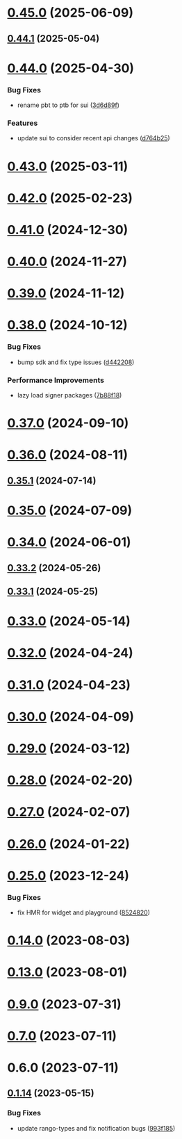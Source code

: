 # [0.45.0](https://github.com/rango-exchange/rango-client/compare/provider-taho@0.44.1...provider-taho@0.45.0) (2025-06-09)



## [0.44.1](https://github.com/rango-exchange/rango-client/compare/provider-taho@0.44.0...provider-taho@0.44.1) (2025-05-04)



# [0.44.0](https://github.com/rango-exchange/rango-client/compare/provider-taho@0.43.0...provider-taho@0.44.0) (2025-04-30)


### Bug Fixes

* rename pbt to ptb for sui ([3d6d89f](https://github.com/rango-exchange/rango-client/commit/3d6d89f2265766607a15d61e0df92643fb33072b))


### Features

* update sui to consider recent api changes ([d764b25](https://github.com/rango-exchange/rango-client/commit/d764b2501df9bb295f63cdbc0b05acd4a3abb4b9))



# [0.43.0](https://github.com/rango-exchange/rango-client/compare/provider-taho@0.42.0...provider-taho@0.43.0) (2025-03-11)



# [0.42.0](https://github.com/rango-exchange/rango-client/compare/provider-taho@0.41.0...provider-taho@0.42.0) (2025-02-23)



# [0.41.0](https://github.com/rango-exchange/rango-client/compare/provider-taho@0.40.0...provider-taho@0.41.0) (2024-12-30)



# [0.40.0](https://github.com/rango-exchange/rango-client/compare/provider-taho@0.39.0...provider-taho@0.40.0) (2024-11-27)



# [0.39.0](https://github.com/rango-exchange/rango-client/compare/provider-taho@0.38.0...provider-taho@0.39.0) (2024-11-12)



# [0.38.0](https://github.com/rango-exchange/rango-client/compare/provider-taho@0.37.0...provider-taho@0.38.0) (2024-10-12)


### Bug Fixes

* bump sdk and fix type issues ([d442208](https://github.com/rango-exchange/rango-client/commit/d4422083bf5dd27d5f509ce1db7f9560d05428c8))


### Performance Improvements

* lazy load signer packages ([7b88f18](https://github.com/rango-exchange/rango-client/commit/7b88f1834f7b29b4b81ab6c81a07bb88e8ccf55c))



# [0.37.0](https://github.com/rango-exchange/rango-client/compare/provider-taho@0.36.0...provider-taho@0.37.0) (2024-09-10)



# [0.36.0](https://github.com/rango-exchange/rango-client/compare/provider-taho@0.35.1...provider-taho@0.36.0) (2024-08-11)



## [0.35.1](https://github.com/rango-exchange/rango-client/compare/provider-taho@0.35.0...provider-taho@0.35.1) (2024-07-14)



# [0.35.0](https://github.com/rango-exchange/rango-client/compare/provider-taho@0.33.2...provider-taho@0.35.0) (2024-07-09)



# [0.34.0](https://github.com/rango-exchange/rango-client/compare/provider-taho@0.33.2...provider-taho@0.34.0) (2024-06-01)



## [0.33.2](https://github.com/rango-exchange/rango-client/compare/provider-taho@0.33.1...provider-taho@0.33.2) (2024-05-26)



## [0.33.1](https://github.com/rango-exchange/rango-client/compare/provider-taho@0.33.0...provider-taho@0.33.1) (2024-05-25)



# [0.33.0](https://github.com/rango-exchange/rango-client/compare/provider-taho@0.32.0...provider-taho@0.33.0) (2024-05-14)



# [0.32.0](https://github.com/rango-exchange/rango-client/compare/provider-taho@0.31.0...provider-taho@0.32.0) (2024-04-24)



# [0.31.0](https://github.com/rango-exchange/rango-client/compare/provider-taho@0.30.0...provider-taho@0.31.0) (2024-04-23)



# [0.30.0](https://github.com/rango-exchange/rango-client/compare/provider-taho@0.29.0...provider-taho@0.30.0) (2024-04-09)



# [0.29.0](https://github.com/rango-exchange/rango-client/compare/provider-taho@0.28.0...provider-taho@0.29.0) (2024-03-12)



# [0.28.0](https://github.com/rango-exchange/rango-client/compare/provider-taho@0.27.0...provider-taho@0.28.0) (2024-02-20)



# [0.27.0](https://github.com/rango-exchange/rango-client/compare/provider-taho@0.26.0...provider-taho@0.27.0) (2024-02-07)



# [0.26.0](https://github.com/rango-exchange/rango-client/compare/provider-taho@0.25.0...provider-taho@0.26.0) (2024-01-22)



# [0.25.0](https://github.com/rango-exchange/rango-client/compare/provider-taho@0.23.0...provider-taho@0.25.0) (2023-12-24)


### Bug Fixes

* fix HMR for widget and playground ([8524820](https://github.com/rango-exchange/rango-client/commit/8524820f10cf0b8921f3db0c4f620ff98daa4103))



# [0.14.0](https://github.com/rango-exchange/rango-client/compare/provider-taho@0.13.0...provider-taho@0.14.0) (2023-08-03)



# [0.13.0](https://github.com/rango-exchange/rango-client/compare/provider-taho@0.12.0...provider-taho@0.13.0) (2023-08-01)



# [0.9.0](https://github.com/rango-exchange/rango-client/compare/provider-taho@0.8.0...provider-taho@0.9.0) (2023-07-31)



# [0.7.0](https://github.com/rango-exchange/rango-client/compare/provider-taho@0.6.0...provider-taho@0.7.0) (2023-07-11)



# 0.6.0 (2023-07-11)



## [0.1.14](https://github.com/rango-exchange/rango-client/compare/provider-taho@0.1.13...provider-taho@0.1.14) (2023-05-15)


### Bug Fixes

* update rango-types and fix notification bugs ([993f185](https://github.com/rango-exchange/rango-client/commit/993f185e0b8c5e5e15a2c65ba2d85d1f9c8daa90))



